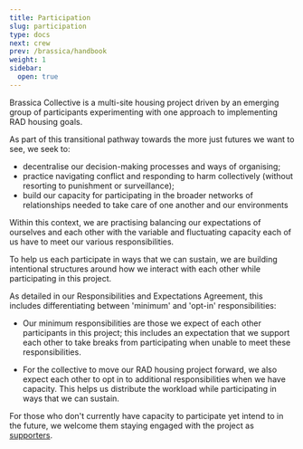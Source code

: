 ```yaml
---
title: Participation
slug: participation
type: docs
next: crew
prev: /brassica/handbook
weight: 1
sidebar:
  open: true
---
```


Brassica Collective is a multi-site housing project driven by an emerging group of participants experimenting with one approach to implementing RAD housing goals. 

As part of this transitional pathway towards the more just futures we want to see, we seek to: 
* decentralise our decision-making processes and ways of organising;   
* practice navigating conflict and responding to harm collectively (without resorting to punishment or surveillance); 
* build our capacity for participating in the broader networks of relationships needed to take care of one another and our environments  

Within this context, we are practising balancing our expectations of ourselves and each other with the variable and fluctuating capacity each of us have to meet our various responsibilities. 

To help us each participate in ways that we can sustain, we are building intentional structures around how we interact with each other while participating in this project. 

As detailed in our Responsibilities and Expectations Agreement, this includes differentiating between 'minimum' and 'opt-in' responsibilities: 

- Our minimum responsibilities are those we expect of each other participants in this project; this includes an expectation that we support each other to take breaks from participating when unable to meet these responsibilities. 

- For the collective to move our RAD housing project forward, we also expect each other to opt in to additional responsibilities when we have capacity. This helps us distribute the workload while participating in ways that we can sustain. 

For those who don't currently have capacity to participate yet intend to in the future, we welcome them staying engaged with the project as [supporters](supporters).
